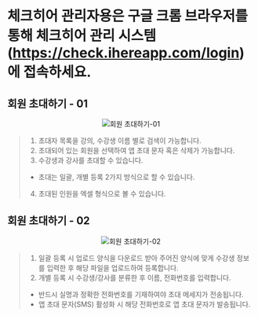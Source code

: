 # 체크히어 관리자용은 구글 크롬 브라우저를 통해 체크히어 관리 시스템 (https://check.ihereapp.com/login) 에 접속하세요.
## 회원 초대하기 - 01

<p align = "center">
<img alt="회원 초대하기-01" src="https://github.com/user-attachments/assets/5d56b06f-e536-44cc-94a6-3325543635c1">
<p/>


>1. 초대자 목록을 강의, 수강생 이름 별로 검색이 가능합니다.
>2. 초대되어 있는 회원을 선택하여 앱 초대 문자 혹은 삭제가 가능합니다.
>3. 수강생과 강사를 초대할 수 있습니다.
> * 초대는 일괄, 개별 등록 2가지 방식으로 할 수 있습니다.
>4. 초대된 인원을 엑셀 형식으로 볼 수 있습니다.

## 회원 초대하기 - 02

<p align = "center">
<img alt="회원 초대하기-02" src="https://github.com/user-attachments/assets/8588ebc4-e1c1-4518-95a3-5b9843fc8d0e">
<p/>

>1. 일괄 등록 시 업로드 양식을 다운로드 받아 주어진 양식에 맞게
>  수강생 정보를 입력한 후 해당 파일을 업로드하여 등록합니다.
>3. 개별 등록 시 수강생/강사를 분류한 후 이름, 전화번호를 입력합니다.
> * 반드시 실명과 정확한 전화번호를 기재하여야 초대 메세지가 전송됩니다.
> * 앱 초대 문자(SMS) 활성화 시 해당 전화번호로 앱 초대 문자가 발송됩니다.


